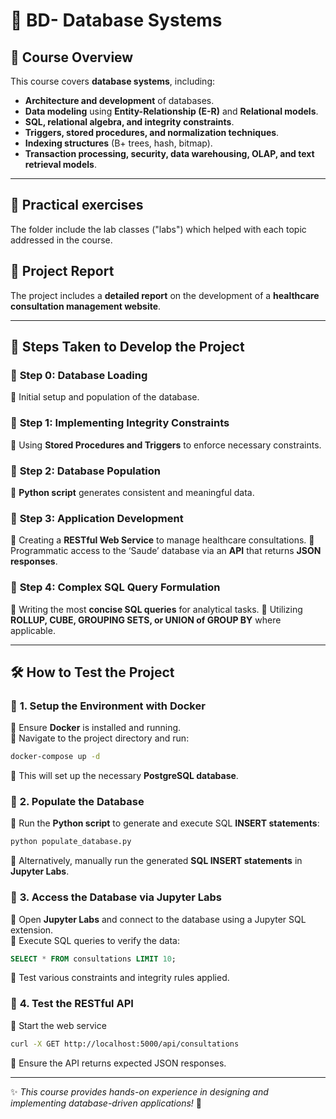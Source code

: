 # 📘 **BD- Database Systems**

## 📌 **Course Overview**
This course covers **database systems**, including:
- **Architecture and development** of databases.
- **Data modeling** using **Entity-Relationship (E-R)** and **Relational models**.
- **SQL, relational algebra, and integrity constraints**.
- **Triggers, stored procedures, and normalization techniques**.
- **Indexing structures** (B+ trees, hash, bitmap).
- **Transaction processing, security, data warehousing, OLAP, and text retrieval models**.

---

## 📑 **Practical exercises**
The folder include the lab classes ("labs") which helped with each topic addressed in the course.



## 📑 **Project Report**
The project includes a **detailed report** on the development of a **healthcare consultation management website**.

---

## 🚀 **Steps Taken to Develop the Project**

### 📌 **Step 0: Database Loading**  
🔹 Initial setup and population of the database.

### 📌 **Step 1: Implementing Integrity Constraints**  
🔹 Using **Stored Procedures and Triggers** to enforce necessary constraints.

### 📌 **Step 2: Database Population**  
🔹 **Python script** generates consistent and meaningful data.

### 📌 **Step 3: Application Development**  
🔹 Creating a **RESTful Web Service** to manage healthcare consultations.
🔹 Programmatic access to the ‘Saude’ database via an **API** that returns **JSON responses**.

### 📌 **Step 4: Complex SQL Query Formulation**  
🔹 Writing the most **concise SQL queries** for analytical tasks.
🔹 Utilizing **ROLLUP, CUBE, GROUPING SETS, or UNION of GROUP BY** where applicable.

---



## 🛠 **How to Test the Project**

### 📌 **1. Setup the Environment with Docker**
🔹 Ensure **Docker** is installed and running.  
🔹 Navigate to the project directory and run:
```bash
docker-compose up -d
```
🔹 This will set up the necessary **PostgreSQL database**.

### 📌 **2. Populate the Database**
🔹 Run the **Python script** to generate and execute SQL **INSERT statements**:
```bash
python populate_database.py
```
🔹 Alternatively, manually run the generated **SQL INSERT statements** in **Jupyter Labs**.

### 📌 **3. Access the Database via Jupyter Labs**
🔹 Open **Jupyter Labs** and connect to the database using a Jupyter SQL extension.  
🔹 Execute SQL queries to verify the data:
```sql
SELECT * FROM consultations LIMIT 10;
```
🔹 Test various constraints and integrity rules applied.

### 📌 **4. Test the RESTful API**
🔹 Start the web service
```bash
curl -X GET http://localhost:5000/api/consultations
```
🔹 Ensure the API returns expected JSON responses.

---

✨ *This course provides hands-on experience in designing and implementing database-driven applications!* 🚀
